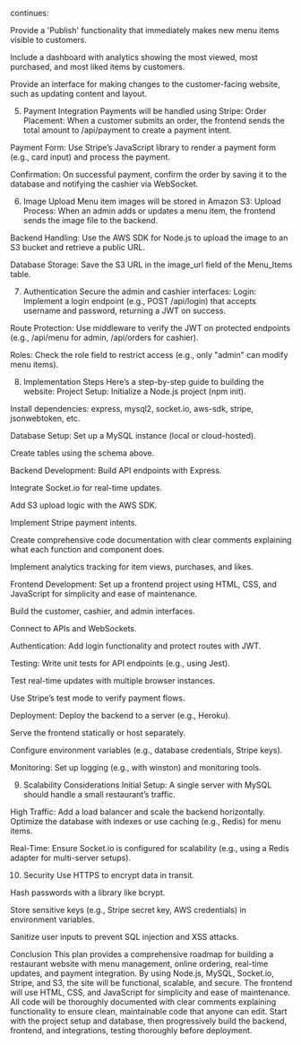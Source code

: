 continues:

Provide a 'Publish' functionality that immediately makes new menu items visible to customers.

Include a dashboard with analytics showing the most viewed, most purchased, and most liked items by customers.

Provide an interface for making changes to the customer-facing website, such as updating content and layout.

5. Payment Integration
Payments will be handled using Stripe:
Order Placement: When a customer submits an order, the frontend sends the total amount to /api/payment to create a payment intent.

Payment Form: Use Stripe’s JavaScript library to render a payment form (e.g., card input) and process the payment.

Confirmation: On successful payment, confirm the order by saving it to the database and notifying the cashier via WebSocket.

6. Image Upload
Menu item images will be stored in Amazon S3:
Upload Process: When an admin adds or updates a menu item, the frontend sends the image file to the backend.

Backend Handling: Use the AWS SDK for Node.js to upload the image to an S3 bucket and retrieve a public URL.

Database Storage: Save the S3 URL in the image_url field of the Menu_Items table.

7. Authentication
Secure the admin and cashier interfaces:
Login: Implement a login endpoint (e.g., POST /api/login) that accepts username and password, returning a JWT on success.

Route Protection: Use middleware to verify the JWT on protected endpoints (e.g., /api/menu for admin, /api/orders for cashier).

Roles: Check the role field to restrict access (e.g., only "admin" can modify menu items).

8. Implementation Steps
Here’s a step-by-step guide to building the website:
Project Setup:
Initialize a Node.js project (npm init).

Install dependencies: express, mysql2, socket.io, aws-sdk, stripe, jsonwebtoken, etc.

Database Setup:
Set up a MySQL instance (local or cloud-hosted).

Create tables using the schema above.

Backend Development:
Build API endpoints with Express.

Integrate Socket.io for real-time updates.

Add S3 upload logic with the AWS SDK.

Implement Stripe payment intents.

Create comprehensive code documentation with clear comments explaining what each function and component does.

Implement analytics tracking for item views, purchases, and likes.

Frontend Development:
Set up a frontend project using HTML, CSS, and JavaScript for simplicity and ease of maintenance.

Build the customer, cashier, and admin interfaces.

Connect to APIs and WebSockets.

Authentication:
Add login functionality and protect routes with JWT.

Testing:
Write unit tests for API endpoints (e.g., using Jest).

Test real-time updates with multiple browser instances.

Use Stripe’s test mode to verify payment flows.

Deployment:
Deploy the backend to a server (e.g., Heroku).

Serve the frontend statically or host separately.

Configure environment variables (e.g., database credentials, Stripe keys).

Monitoring:
Set up logging (e.g., with winston) and monitoring tools.

9. Scalability Considerations
Initial Setup: A single server with MySQL should handle a small restaurant’s traffic.

High Traffic: Add a load balancer and scale the backend horizontally. Optimize the database with indexes or use caching (e.g., Redis) for menu items.

Real-Time: Ensure Socket.io is configured for scalability (e.g., using a Redis adapter for multi-server setups).

10. Security
Use HTTPS to encrypt data in transit.

Hash passwords with a library like bcrypt.

Store sensitive keys (e.g., Stripe secret key, AWS credentials) in environment variables.

Sanitize user inputs to prevent SQL injection and XSS attacks.

Conclusion
This plan provides a comprehensive roadmap for building a restaurant website with menu management, online ordering, real-time updates, and payment integration. By using Node.js, MySQL, Socket.io, Stripe, and S3, the site will be functional, scalable, and secure. The frontend will use HTML, CSS, and JavaScript for simplicity and ease of maintenance. All code will be thoroughly documented with clear comments explaining functionality to ensure clean, maintainable code that anyone can edit. Start with the project setup and database, then progressively build the backend, frontend, and integrations, testing thoroughly before deployment.